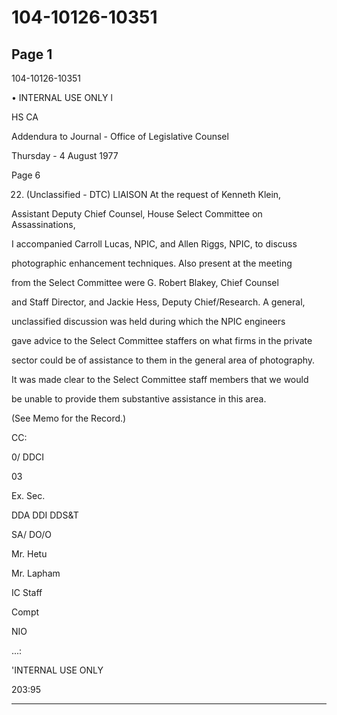# 104-10126-10351

## Page 1

104-10126-10351

• INTERNAL USE ONLY l

HS CA

Addendura to Journal - Office of Legislative Counsel

Thursday - 4 August 1977

Page 6

22. (Unclassified - DTC) LIAISON At the request of Kenneth Klein,

Assistant Deputy Chief Counsel, House Select Committee on Assassinations,

I accompanied Carroll Lucas, NPIC, and Allen Riggs, NPIC, to discuss

photographic enhancement techniques. Also present at the meeting

from the Select Committee were G. Robert Blakey, Chief Counsel

and Staff Director, and Jackie Hess, Deputy Chief/Research. A general,

unclassified discussion was held during which the NPIC engineers

gave advice to the Select Committee staffers on what firms in the private

sector could be of assistance to them in the general area of photography.

It was made clear to the Select Committee staff members that we would

be unable to provide them substantive assistance in this area.

(See Memo for the Record.)

CC:

0/ DDCI

03

Ex. Sec.

DDA DDI DDS&T

SA/ DO/O

Mr. Hetu

Mr. Lapham

IC Staff

Compt

NIO

...:

'INTERNAL USE ONLY

203:95

---

